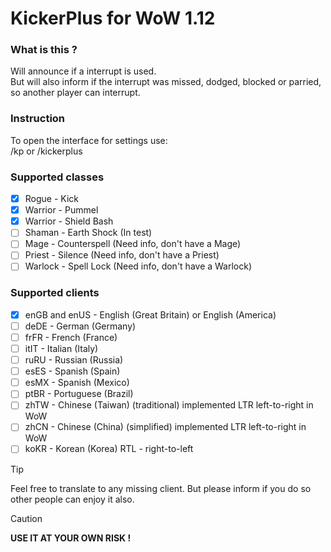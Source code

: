 # KickerPlus for WoW 1.12

### What is this ?
Will announce if a interrupt is used.  
But will also inform if the interrupt was missed, dodged, blocked or parried, so another player can interrupt.

### Instruction
To open the interface for settings use:  
/kp or /kickerplus

### Supported classes
- [X] Rogue - Kick
- [X] Warrior - Pummel
- [X] Warrior - Shield Bash
- [ ] Shaman - Earth Shock (In test)
- [ ] Mage - Counterspell (Need info, don't have a Mage)
- [ ] Priest - Silence (Need info, don't have a Priest)
- [ ] Warlock - Spell Lock (Need info, don't have a Warlock)

### Supported clients
- [X] enGB and enUS - English (Great Britain) or English (America)
- [ ] deDE - German (Germany)
- [ ] frFR - French (France)
- [ ] itIT - Italian (Italy)
- [ ] ruRU - Russian (Russia)
- [ ] esES - Spanish (Spain)
- [ ] esMX - Spanish (Mexico)
- [ ] ptBR - Portuguese (Brazil)
- [ ] zhTW - Chinese (Taiwan) (traditional) implemented LTR left-to-right in WoW
- [ ] zhCN - Chinese (China) (simplified) implemented LTR left-to-right in WoW
- [ ] koKR - Korean (Korea) RTL - right-to-left
> [!TIP]
> Feel free to translate to any missing client.
> But please inform if you do so other people can enjoy it also.

> [!CAUTION]
> <B>USE IT AT YOUR OWN RISK !
